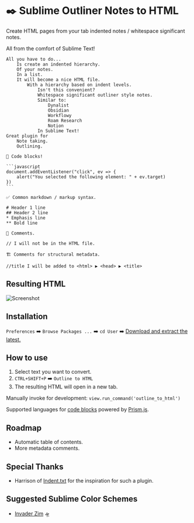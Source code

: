 # ✒️ Sublime Outliner Notes to HTML
Create HTML pages from your tab indented notes / whitespace significant notes.

All from the comfort of Sublime Text!

````
All you have to do...
    Is create an indented hierarchy.
    Of your notes.
    In a list.
    It will become a nice HTML file.
        With a hierarchy based on indent levels.
            Isn't this convenient?
            Whitespace significant outliner style notes.
            Similar to:
                Dynalist
                Obsidian
                Workflowy
                Roam Research
                Notion
            In Sublime Text!
Great plugin for
    Note taking.
    Outlining.

🚧 Code blocks!

```javascript
document.addEventListener("click", ev => {
    alert("You selected the following element: " + ev.target)
})
```

✅ Common markdown / markup syntax.

# Header 1 line
## Header 2 line
* Emphasis line
** Bold line

💬 Comments.

// I will not be in the HTML file.

🏗️ Comments for structural metadata.

//title I will be added to <html> ▶️ <head> ▶️ <title>
````

## Resulting HTML

![Screenshot](https://user-images.githubusercontent.com/24665/169255835-c632616a-b8e6-42df-91b3-0ac4e9100477.png)

## Installation

`Preferences` ➡️ `Browse Packages ...` ➡️ `cd User` ➡️ [Download and extract the latest.](https://github.com/gnat/sublime-outliner-html/archive/refs/heads/main.zip)

## How to use

1. Select text you want to convert.
2. `CTRL+SHIFT+P` ➡️ `Outline to HTML`
3. The resulting HTML will open in a new tab.

Manually invoke for development: `view.run_command('outline_to_html')`

Supported languages for [code blocks](https://prismjs.com/#supported-languages) powered by [Prism.js](https://prismjs.com).

## Roadmap

* Automatic table of contents.
* More metadata comments.

## Special Thanks

* Harrison of [Indent.txt](https://github.com/Harrison-M/indent.txt) for the inspiration for such a plugin.

## Suggested Sublime Color Schemes

* [Invader Zim](https://github.com/gnat/sublime-invader-zim) 🛸
